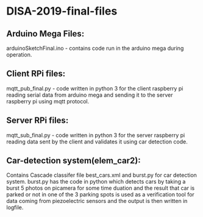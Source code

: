 # DISA-2019-final-files

## Arduino Mega Files:
  arduinoSketchFinal.ino - contains code run in the arduino mega during operation.

## Client RPi files:
  mqtt_pub_final.py - code written in python 3 for the client raspberry pi reading serial data from arduino mega and sending it
                        to the server raspberry pi using mqtt protocol.

## Server RPi files:
  mqtt_sub_final.py - code written in python 3 for the server raspberry pi reading data sent by the client and validates it using
                      car detection code.

## Car-detection system(elem_car2):
  Contains Cascade classifer file best_cars.xml and burst.py for car detection system. burst.py has the code in python which detects cars by taking a burst 5 photos on picamera for some time duation and the result that car is parked or not in one of the 3 parking spots is used as a verification tool for data coming from piezoelectric sensors and the output is then written in logfile.
